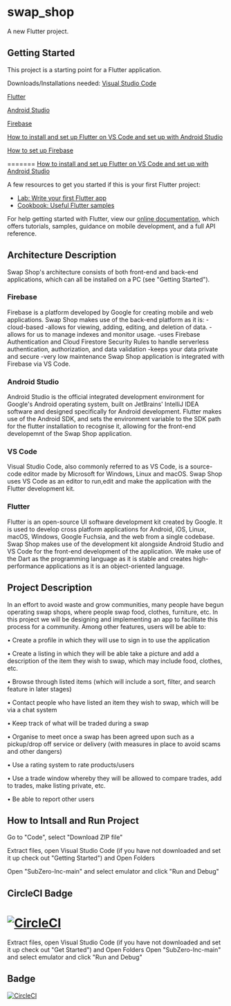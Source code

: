 # swap_shop

A new Flutter project.

## Getting Started

This project is a starting point for a Flutter application.

Downloads/Installations needed:
[Visual Studio Code](https://code.visualstudio.com/)

[Flutter](https://docs.flutter.dev/get-started/install?gclid=EAIaIQobChMI07Sx2tTw9gIVytPtCh2qEggXEAAYASAAEgIe9PD_BwE&gclsrc=aw.ds)

[Android Studio](https://developer.android.com/studio)

[Firebase](https://firebase.google.com/)

[How to install and set up Flutter on VS Code and set up with Android Studio](https://www.youtube.com/watch?v=tun0HUHaDuE)

[How to set up Firebase](https://www.youtube.com/watch?v=QZ_53nSPgPg)

=======
[How to install and set up Flutter on VS Code and set up with Android Studio](https://www.youtube.com/watch?v=tun0HUHaDuE)


A few resources to get you started if this is your first Flutter project:

- [Lab: Write your first Flutter app](https://flutter.dev/docs/get-started/codelab)
- [Cookbook: Useful Flutter samples](https://flutter.dev/docs/cookbook)

For help getting started with Flutter, view our
[online documentation](https://flutter.dev/docs), which offers tutorials,
samples, guidance on mobile development, and a full API reference.


## Architecture Description

Swap Shop's architecture consists of both front-end and back-end applications, which can all be installed on a PC (see "Getting Started").

### Firebase
Firebase is a platform developed by Google for creating mobile and web applications. Swap Shop makes use of the back-end platform as it is:
 -cloud-based
 -allows for viewing, adding, editing, and deletion of data.
 -allows for us to manage indexes and monitor usage.
 -uses Firebase Authentication and Cloud Firestore Security Rules to handle serverless authentication, authorization, and data validation
 -keeps your data private and secure
 -very low maintenance
Swap Shop application is integrated with Firebase via VS Code.

### Android Studio
Android Studio is the official integrated development environment for Google's Android operating system, built on JetBrains' IntelliJ IDEA software and designed specifically for Android development. Flutter makes use of the Android SDK, and sets the environment variable to the SDK path for the flutter installation to recognise it, allowing for the front-end developemnt of the Swap Shop application.

### VS Code
Visual Studio Code, also commonly referred to as VS Code, is a source-code editor made by Microsoft for Windows, Linux and macOS. Swap Shop uses VS Code as an editor to run,edit and make the application with the Flutter development kit.

### Flutter
Flutter is an open-source UI software development kit created by Google. It is used to develop cross platform applications for Android, iOS, Linux, macOS, Windows, Google Fuchsia, and the web from a single codebase. Swap Shop makes use of the development kit alongside Android Studio and VS Code for the front-end development of the application. We make use of the Dart as the programming language as it is stable and creates high-performance applications as it is an object-oriented language.  


## Project Description

In an effort to avoid waste and grow communities, many people have begun operating swap shops, where people swap food, clothes, furniture, etc. In this project we will be designing and implementing an app to facilitate this process for a community. Among other features, users will be able to:

•	Create a profile in which they will use to sign in to use the application

•	Create a listing in which they will be able take a picture and add a description of the item they wish to swap, which may include food, clothes, etc.

•	Browse through listed items (which will include a sort, filter, and search feature in later stages)

•	Contact people who have listed an item they wish to swap, which will be via a chat system

•	Keep track of what will be traded during a swap

•	Organise to meet once a swap has been agreed upon such as a pickup/drop off service or delivery (with measures in place to avoid scams and other dangers)

•	Use a rating system to rate products/users

•	Use a trade window whereby they will be allowed to compare trades, add to trades, make listing private, etc. 

•	Be able to report other users 

## How to Intsall and Run Project

Go to "Code", select "Download ZIP file"


Extract files, open Visual Studio Code (if you have not downloaded and set it up check out "Getting Started") and Open Folders

Open "SubZero-Inc-main" and select emulator and click "Run and Debug"

## CircleCI Badge
[![CircleCI](https://circleci.com/gh/Naturekhosa/SubZero-Inc/tree/BrowseListings.svg?style=svg)](https://circleci.com/gh/Naturekhosa/SubZero-Inc/tree/BrowseListings)
=======
Extract files, open Visual Studio Code (if you have not downloaded and set it up check out "Get Started") and Open Folders
Open "SubZero-Inc-main" and select emulator and click "Run and Debug"

## Badge

[![CircleCI](https://dl.circleci.com/insights-snapshot/gh/Naturekhosa/SubZero-Inc/BrowseListings/workflow/badge.svg?window=30d)](https://app.circleci.com/insights/github/Naturekhosa/SubZero-Inc/workflows/workflow/overview?branch=BrowseListings&reporting-window=last-30-days&insights-snapshot=true) 

